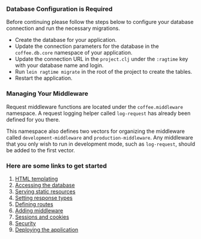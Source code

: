 <div class="bs-callout bs-callout-danger">

### Database Configuration is Required

Before continuing please follow the steps below to configure your database connection and run the necessary migrations.

* Create the database for your application.
* Update the connection parameters for the database in the `coffee.db.core` namespace of your application.
* Update the connection URL in the `project.clj` under the `:ragtime` key with your database name and login.
* Run `lein ragtime migrate` in the root of the project to create the tables.
* Restart the application.

</div>

### Managing Your Middleware

Request middleware functions are located under the `coffee.middleware` namespace.
A request logging helper called `log-request` has already been defined for you there.

This namespace also defines two vectors for organizing the middleware called `development-middleware` and `production-middleware`.
Any middleware that you only wish to run in development mode, such as `log-request`, should be added to the first vector.

### Here are some links to get started

1. [HTML templating](http://www.luminusweb.net/docs/html_templating.md)
2. [Accessing the database](http://www.luminusweb.net/docs/database.md)
3. [Serving static resources](http://www.luminusweb.net/docs/static_resources.md)
4. [Setting response types](http://www.luminusweb.net/docs/responses.md)
5. [Defining routes](http://www.luminusweb.net/docs/routes.md)
6. [Adding middleware](http://www.luminusweb.net/docs/middleware.md)
7. [Sessions and cookies](http://www.luminusweb.net/docs/sessions_cookies.md)
8. [Security](http://www.luminusweb.net/docs/security.md)
9. [Deploying the application](http://www.luminusweb.net/docs/deployment.md)
